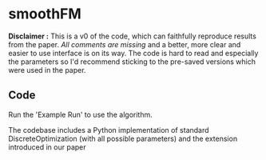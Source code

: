# smoothFM

**Disclaimer :**
This is a v0 of the code, which can faithfully reproduce results from the paper. *All comments are missing* and a better, more clear and easier to use interface is on its way.
The code is hard to read and especially the parameters so I'd recommend sticking to the pre-saved versions which were used in the paper.

## Code
Run the 'Example Run' to use the algorithm.

The codebase includes a Python implementation of standard DiscreteOptimization (with all possible parameters) and the extension introduced in our paper

